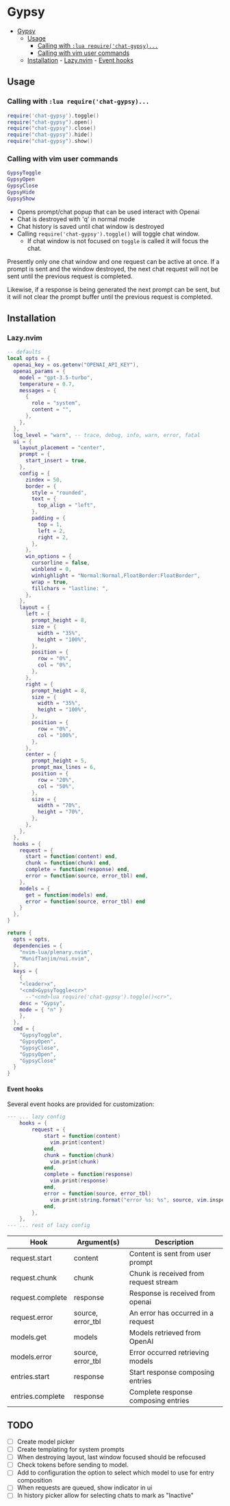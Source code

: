 # Gypsy

<!--toc:start-->

- [Gypsy](#gypsy)
  - [Usage](#usage)
    - [Calling with `:lua require('chat-gypsy)...`](#calling-with-lua-requirechat-gypsy)
    - [Calling with vim user commands](#calling-with-vim-user-commands)
  - [Installation](#installation) - [Lazy.nvim](#lazynvim) - [Event hooks](#event-hooks)
  <!--toc:end-->

## Usage

### Calling with `:lua require('chat-gypsy)...`

```lua
require('chat-gypsy').toggle()
require("chat-gypsy").open()
require("chat-gypsy").close()
require("chat-gypsy").hide()
require("chat-gypsy").show()
```

### Calling with vim user commands

```lua
GypsyToggle
GypsyOpen
GypsyClose
GypsyHide
GypsyShow
```

- Opens prompt/chat popup that can be used interact with Openai
- Chat is destroyed with 'q' in normal mode
- Chat history is saved until chat window is destroyed
- Calling `require('chat-gypsy').toggle()` will toggle chat window.
  - If chat window is not focused on `toggle` is called it will focus the chat.

Presently only one chat window and one request can be active at once. If a
prompt is sent and the window destroyed, the next chat request will not be
sent until the previous request is completed.

Likewise, if a response is being generated the next prompt can be sent, but
it will not clear the prompt buffer until the previous request is completed.

## Installation

### Lazy.nvim

```lua
-- defaults
local opts = {
  openai_key = os.getenv("OPENAI_API_KEY"),
  openai_params = {
    model = "gpt-3.5-turbo",
    temperature = 0.7,
    messages = {
      {
        role = "system",
        content = "",
      },
    },
  },
  log_level = "warn", -- trace, debug, info, warn, error, fatal
  ui = {
    layout_placement = "center",
    prompt = {
      start_insert = true,
    },
    config = {
      zindex = 50,
      border = {
        style = "rounded",
        text = {
          top_align = "left",
        },
        padding = {
          top = 1,
          left = 2,
          right = 2,
        },
      },
      win_options = {
        cursorline = false,
        winblend = 0,
        winhighlight = "Normal:Normal,FloatBorder:FloatBorder",
        wrap = true,
        fillchars = "lastline: ",
      },
    },
    layout = {
      left = {
        prompt_height = 8,
        size = {
          width = "35%",
          height = "100%",
        },
        position = {
          row = "0%",
          col = "0%",
        },
      },
      right = {
        prompt_height = 8,
        size = {
          width = "35%",
          height = "100%",
        },
        position = {
          row = "0%",
          col = "100%",
        },
      },
      center = {
        prompt_height = 5,
        prompt_max_lines = 6,
        position = {
          row = "20%",
          col = "50%",
        },
        size = {
          width = "70%",
          height = "70%",
        },
      },
    },
  },
  hooks = {
    request = {
      start = function(content) end,
      chunk = function(chunk) end,
      complete = function(response) end,
      error = function(source, error_tbl) end,
    },
    models = {
      get = function(models) end,
      error = function(source, error_tbl) end
    }
  },
}

return {
  opts = opts,
  dependencies = {
    "nvim-lua/plenary.nvim",
    "MunifTanjim/nui.nvim",
  },
  keys = {
    {
    "<leader>x",
    "<cmd>GypsyToggle<cr>"
      --"<cmd>lua require('chat-gypsy').toggle()<cr>",
    desc = "Gypsy",
    mode = { "n" }
    },
  },
  cmd = {
    "GypsyToggle",
    "GypsyOpen",
    "GypsyClose",
    "GypsyOpen",
    "GypsyClose"
  }
}
```

#### Event hooks

Several event hooks are provided for customization:

```lua
--- ... lazy config
    hooks = {
        request = {
            start = function(content)
              vim.print(content)
            end,
            chunk = function(chunk)
              vim.print(chunk)
            end,
            complete = function(response)
              vim.print(response)
            end,
            error = function(source, error_tbl)
              vim.print(string.format("error %s: %s", source, vim.inspect(error_tbl)))
            end,
        },
    },
--- ... rest of lazy config
```

| Hook             | Argument(s)       | Description                           |
| ---------------- | ----------------- | ------------------------------------- |
| request.start    | content           | Content is sent from user prompt      |
| request.chunk    | chunk             | Chunk is received from request stream |
| request.complete | response          | Response is received from openai      |
| request.error    | source, error_tbl | An error has occurred in a request    |
| models.get       | models            | Models retrieved from OpenAI          |
| models.error     | source, error_tbl | Error occurred retrieving models      |
| entries.start    | response          | Start response composing entries      |
| entries.complete | response          | Complete response composing entries   |

## TODO

- [ ] Create model picker
- [ ] Create templating for system prompts
- [ ] When destroying layout, last window focused should be refocused
- [ ] Check tokens before sending to model.
- [ ] Add to configuration the option to select which model to use for entry
      composition
- [ ] When requests are queued, show indicator in ui
- [ ] In history picker allow for selecting chats to mark as "Inactive"
